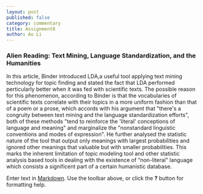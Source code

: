 ```yaml
---
layout: post
published: false
category: commentary
title: Assignment8
author: Ao Li
---
```

### Alien Reading: Text Mining, Language Standardization, and the Humanities

In this article, Binder introduced LDA,a useful tool applying text mining technology for topic finding and stated the fact that LDA performed perticularly better when it was fed with scientific texts. The possible reason for this phenomenon, according to Binder is that the vocabularies of scientific texts correlate with their topics in a more uniform fashion than that of a poem or a prose, which accords with his argument that "there's a congruity between text mining and the language standardization efforts", both of these methods "tend to reinforce the 'literal' conceptions of language and meaning" and marginalize the "nonstandard linguistic conventions and modes of expression". He further analysed the statistic nature of the tool that output only meanings with largest probabilities and ignored other meanings that valuable but with smaller probabilities. This marks the inherent limitation of topic modeling tool and other statistic analysis based tools in dealing with the existence of “non-literal” language which consists a significent part of a certain humanistic database.

Enter text in [Markdown](http://daringfireball.net/projects/markdown/). Use the toolbar above, or click the **?** button for formatting help.
